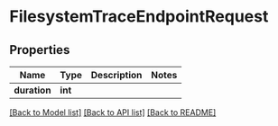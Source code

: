 # FilesystemTraceEndpointRequest

## Properties

Name | Type | Description | Notes
------------ | ------------- | ------------- | -------------
**duration** | **int** |  | 

[[Back to Model list]](../#documentation-for-models) [[Back to API list]](../#documentation-for-api-endpoints) [[Back to README]](../)


